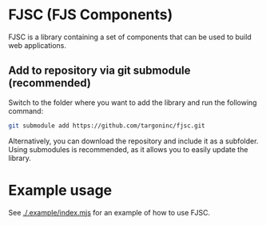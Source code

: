 # FJSC (FJS Components)

FJSC is a library containing a set of components that can be used to build web applications.

## Add to repository via git submodule (recommended)

Switch to the folder where you want to add the library and run the following command:

```bash
git submodule add https://github.com/targoninc/fjsc.git
```

Alternatively, you can download the repository and include it as a subfolder.
Using submodules is recommended, as it allows you to easily update the library.

# Example usage

See [./.example/index.mjs](./.example/index.mjs) for an example of how to use FJSC.